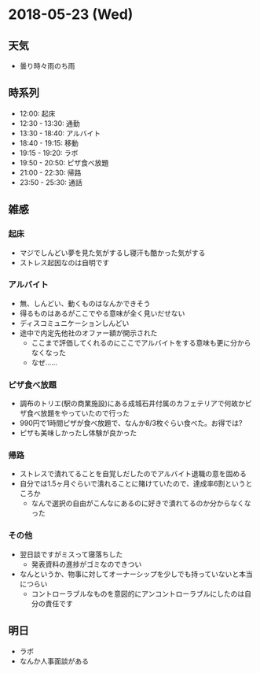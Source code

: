 # 2018-05-23 (Wed)

## 天気

- 曇り時々雨のち雨

## 時系列

- 12:00: 起床
- 12:30 - 13:30: 通勤
- 13:30 - 18:40: アルバイト
- 18:40 - 19:15: 移動
- 19:15 - 19:20: ラボ
- 19:50 - 20:50: ピザ食べ放題
- 21:00 - 22:30: 帰路
- 23:50 - 25:30: 通話

## 雑感

### 起床

- マジでしんどい夢を見た気がするし寝汗も酷かった気がする
- ストレス起因なのは自明です

### アルバイト

- 無、しんどい、動くものはなんかできそう
- 得るものはあるがここでやる意味が全く見いだせない
- ディスコミュニケーションしんどい
- 途中で内定先他社のオファー額が開示された
  - ここまで評価してくれるのにここでアルバイトをする意味も更に分からなくなった
  - なぜ……

### ピザ食べ放題

- 調布のトリエ(駅の商業施設)にある成城石井付属のカフェテリアで何故かピザ食べ放題をやっていたので行った
- 990円で1時間ピザが食べ放題で、なんか8/3枚ぐらい食べた。お得では?
- ピザも美味しかったし体験が良かった

### 帰路

- ストレスで潰れてることを自覚しだしたのでアルバイト退職の意を固める
- 自分では1.5ヶ月ぐらいで潰れることに賭けていたので、達成率6割というところか
  - なんで選択の自由がこんなにあるのに好きで潰れてるのか分からなくなった

### その他

- 翌日談ですがミスって寝落ちした
  - 発表資料の進捗がゴミなのできつい
- なんというか、物事に対してオーナーシップを少しでも持っていないと本当につらい
  - コントローラブルなものを意図的にアンコントローラブルにしたのは自分の責任です

## 明日

- ラボ
- なんか人事面談がある
